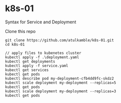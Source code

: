 # k8s-01
Syntax for Service and Deployment

Clone this repo
```
git clone https://github.com/atulkamble/k8s-01.git
cd k8s-01
```
```
// apply files to kubenetes cluster
kubectl apply -f .\deployment.yaml
kubectl get deployments
kubectl apply -f service.yaml
kubectl get services
kubectl get pods
kubectl describe pod my-deployment-cfb4dd9fc-skdz2
kubectl scale deployment my-deployment --replicas=5
kubectl get pods
kubectl scale deployment my-deployment --replicas=3
kubectl get pods
```
